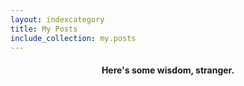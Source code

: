 ```yaml
---
layout: indexcategory
title: My Posts
include_collection: my.posts
---
```


<h4> <p align="center"> Here's some wisdom, stranger. </p> </h4>
